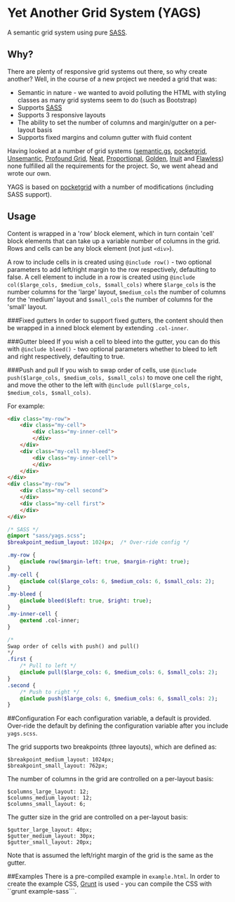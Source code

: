 # Yet Another Grid System (YAGS)
A semantic grid system using pure [SASS](http://sass-lang.com).
## Why?
There are plenty of responsive grid systems out there, so why create another? Well, in the course of a new  project we needed a grid that was:
* Semantic in nature - we wanted to avoid polluting the HTML with styling classes as many grid systems seem to do (such as Bootstrap)
* Supports [SASS](http://sass-lang.com)
* Supports 3 responsive layouts
* The ability to set the number of columns and margin/gutter on a per-layout basis
* Supports fixed margins and column gutter with fluid content

Having looked at a number of grid systems ([semantic.gs](http://semantic.gs/), [pocketgrid](http://arnaudleray.github.io/pocketgrid/), [Unsemantic](http://unsemantic.com/demo-responsive), [Profound Grid](https://github.com/artofrawr/profoundgrid/), [Neat](https://github.com/thoughtbot/neat), [Proportional](https://github.com/mattberridge/Proportional-Grids/), [Golden](http://goldengridsystem.com/), [Inuit](http://terabytenz.github.io/inuit.css-kitchensink/#grids) and [Flawless](https://github.com/laughingwithu/flawless-semantics-grid)) none fulfilled all the requirements for the project.
So, we went ahead and wrote our own.

YAGS is based on [pocketgrid](http://arnaudleray.github.io/pocketgrid/) with a number of modifications (including SASS support).
## Usage
Content is wrapped in a 'row' block element, which in turn contain 'cell' block elements that can take up a variable number of columns in the grid. Rows and cells can be any block element (not just ```<div>```).

A row to include cells in is created using ```@include row()``` - two optional parameters to add left/right margin to the row respectively, defaulting to false.
A cell element to include in a row is created using ```@include col($large_cols, $medium_cols, $small_cols)``` where ```$large_cols``` is the number columns for the 'large' layout, ```$medium_cols``` the number of columns for the 'medium' layout and ```$small_cols``` the number of columns for the 'small' layout.

###Fixed gutters
In order to support fixed gutters, the content should then be wrapped in a inned block element by extending ```.col-inner```.

###Gutter bleed
If you wish a cell to bleed into the gutter, you can do this with ```@include bleed()``` - two optional parameters whether to bleed to left and right respectively, defaulting to true.

###Push and pull
If you wish to swap order of cells, use ```@include push($large_cols, $medium_cols, $small_cols)``` to move one cell the right, and move the other to the left with ```@include pull($large_cols, $medium_cols, $small_cols)```.

For example:

```html
<div class="my-row">
	<div class="my-cell">
		<div class="my-inner-cell">
		</div>
	</div>
	<div class="my-cell my-bleed">
		<div class="my-inner-cell">
		</div>
	</div>
</div>
<div class="my-row">
	<div class="my-cell second">
	</div>
	<div class="my-cell first">
	</div>
</div>
```
```sass
/* SASS */
@import "sass/yags.scss";
$breakpoint_medium_layout: 1024px; 	/* Over-ride config */

.my-row {
	@include row($margin-left: true, $margin-right: true);
}
.my-cell {
	@include col($large_cols: 6, $medium_cols: 6, $small_cols: 2);
}
.my-bleed {
	@include bleed($left: true, $right: true);
}
.my-inner-cell {
	@extend .col-inner;
}

/*
Swap order of cells with push() and pull()
*/
.first {
	/* Pull to left */
	@include pull($large_cols: 6, $medium_cols: 6, $small_cols: 2);
}
.second {
	/* Push to right */
	@include push($large_cols: 6, $medium_cols: 6, $small_cols: 2);
}
```

##Configuration
For each configuration variable, a default is provided. Over-ride the default by defining the configuration variable after you include ```yags.scss```.

The grid supports two breakpoints (three layouts), which are defined as:
```
$breakpoint_medium_layout: 1024px;
$breakpoint_small_layout: 762px;
```

The number of columns in the grid are controlled on a per-layout basis:
```
$columns_large_layout: 12;
$columns_medium_layout: 12;
$columns_small_layout: 6;
```

The gutter size in the grid are controlled on a per-layout basis:
```
$gutter_large_layout: 40px;
$gutter_medium_layout: 30px;
$gutter_small_layout: 20px;
```

Note that is assumed the left/right margin of the grid is the same as the gutter.

##Examples
There is a pre-compiled example in ```example.html```. In order to create the example CSS, [Grunt](http://gruntjs.com) is used - you can compile the CSS with ``grunt example-sass```.
